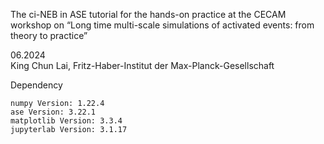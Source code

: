 The ci-NEB in ASE tutorial for the hands-on practice at the CECAM workshop on “Long time multi-scale simulations of activated events: from theory to practice”

06.2024<br>
King Chun Lai, Fritz-Haber-Institut der Max-Planck-Gesellschaft

Dependency
```
numpy Version: 1.22.4
ase Version: 3.22.1
matplotlib Version: 3.3.4
jupyterlab Version: 3.1.17
```
